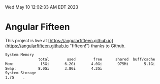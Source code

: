 Wed May 10 12:02:33 AM EDT 2023

# Angular Fifteen


This project is live at [https://angularfifteen.github.io](https://angularfifteen.github.io "fifteen!") thanks to Github.

```bash
System Memory
               total        used        free      shared  buff/cache   available
Mem:            15Gi       6.2Gi       4.0Gi       975Mi       5.1Gi       7.8Gi
Swap:          8.0Gi       3.8Gi       4.2Gi
System Storage
1.7G	.
